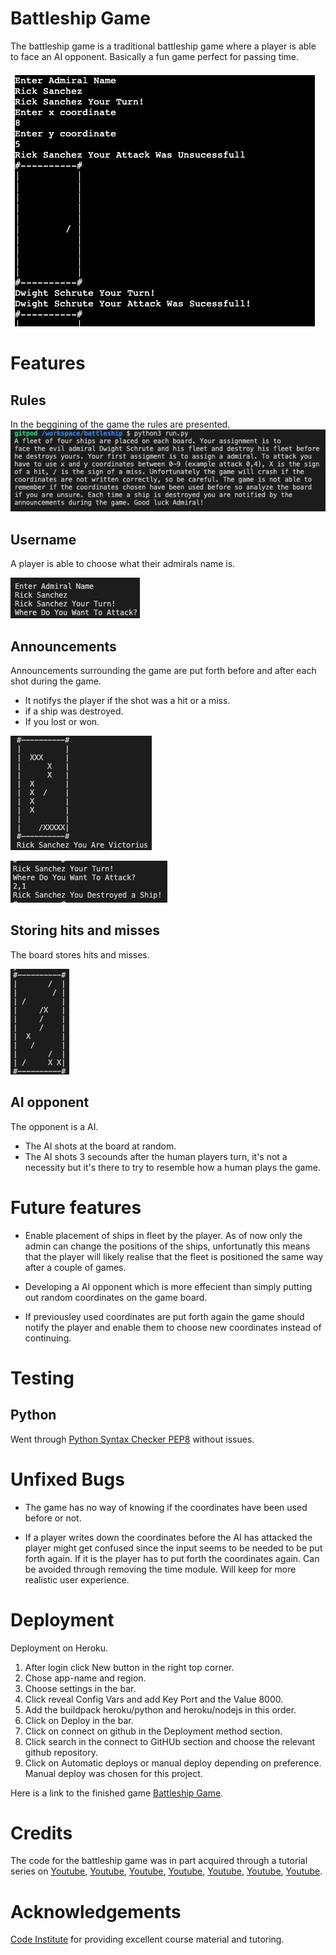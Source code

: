 # Battleship Game
The battleship game is a traditional battleship game where a player is able to face an AI opponent. Basically a fun game perfect for passing time.

![](assets/images/battleship.jpg)

# Features

## Rules 

In the beggining of the game the rules are presented.
![](assets/images/rules.jpg)

## Username

A player is able to choose what their admirals name is.

![](assets/images/username.jpg)

## Announcements 

Announcements surrounding the game are put forth before and after each shot during the game. 

* It notifys the player if the shot was a hit or a miss.
* if a ship was destroyed. 
* If you lost or won. 

![](assets/images/victorious.jpg)

![](assets/images/destroyed.jpg)

## Storing hits and misses

The board stores hits and misses. 

![](assets/images/game-board.jpg)

## AI opponent

The opponent is a AI. 
* The AI shots at the board at random. 
* The AI shots 3 secounds after the human players turn, it's not a necessity but it's there to try to resemble how a human plays the game.

# Future features

* Enable placement of ships in fleet by the player. As of now only the admin can change the positions of the ships, unfortunatly this means that the player will likely realise that the fleet is positioned the same way after a couple of games.

* Developing a AI opponent which is more effecient than simply putting out random coordinates on the game board.

* If previousley used coordinates are put forth again the game should notify the player and enable them to choose new coordinates instead of continuing.

# Testing

## Python

Went through [Python Syntax Checker PEP8](https://www.pythonchecker.com/) without issues.

# Unfixed Bugs

* The game has no way of knowing if the coordinates have been used before or not.

* If a player writes down the coordinates before the AI has attacked the player might get confused since the input seems to be needed to be put forth again. If it is the player has to put forth the coordinates again. Can be avoided through removing the time module. Will keep for more realistic user experience.

# Deployment
Deployment on Heroku.
1. After login click New button in the right top corner.
2. Chose app-name and region.
3. Choose settings in the bar.
4. Click reveal Config Vars and add Key Port and the Value 8000.
5. Add the buildpack heroku/python and heroku/nodejs in this order.
6. Click on Deploy in the bar.
7. Click on connect on github in the Deployment method section.
8. Click search in the connect to GitHUb section and choose the relevant github repository.
9. Click on Automatic deploys or manual deploy depending on preference. Manual deploy was chosen for this      project.

 Here is a link to the finished game [Battleship Game](https://battleship-s.herokuapp.com/).

# Credits

The code for the battleship game was in part acquired through a tutorial series on [Youtube](https://www.youtube.com/watch?v=Gi0Fdyhk1_0&t=9s), [Youtube](https://www.youtube.com/watch?v=tCHHAdzVGaI), [Youtube](https://www.youtube.com/watch?v=j4YyoYOCnK8&t=10s), [Youtube](https://www.youtube.com/watch?v=OftI6gq038U), [Youtube](https://www.youtube.com/watch?v=ZEEhMEEc8Ns), [Youtube](https://www.youtube.com/watch?v=089ZSEILbBM), [Youtube](https://www.youtube.com/watch?v=Pcy5X1GdbyQ).

# Acknowledgements 

[Code Institute](https://codeinstitute.net) for providing excellent course material and tutoring.
